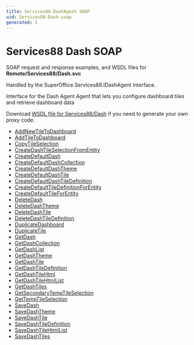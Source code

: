 ```yaml
---
title: Services88.DashAgent SOAP
uid: Services88-Dash-soap
generated: 1
---
```


# Services88 Dash SOAP

SOAP request and response examples, and WSDL files for **Remote/Services88/Dash.svc**

Handled by the <see cref="T:SuperOffice.Services88.IDashAgent">SuperOffice.Services88.IDashAgent</see> interface.

Interface for the Dash Agent
Agent that lets you configure dashboard tiles and retrieve dashboard data

Download [WSDL file for Services88/Dash](../Services88-Dash.md) if you need to generate your own proxy code.

* [AddNewTileToDashboard](AddNewTileToDashboard.md)
* [AddTileToDashboard](AddTileToDashboard.md)
* [CopyTileSelection](CopyTileSelection.md)
* [CreateDashTileSelectionFromEntity](CreateDashTileSelectionFromEntity.md)
* [CreateDefaultDash](CreateDefaultDash.md)
* [CreateDefaultDashCollection](CreateDefaultDashCollection.md)
* [CreateDefaultDashTheme](CreateDefaultDashTheme.md)
* [CreateDefaultDashTile](CreateDefaultDashTile.md)
* [CreateDefaultDashTileDefinition](CreateDefaultDashTileDefinition.md)
* [CreateDefaultTileDefinitionForEntity](CreateDefaultTileDefinitionForEntity.md)
* [CreateDefaultTileForEntity](CreateDefaultTileForEntity.md)
* [DeleteDash](DeleteDash.md)
* [DeleteDashTheme](DeleteDashTheme.md)
* [DeleteDashTile](DeleteDashTile.md)
* [DeleteDashTileDefinition](DeleteDashTileDefinition.md)
* [DuplicateDashboard](DuplicateDashboard.md)
* [DuplicateTile](DuplicateTile.md)
* [GetDash](GetDash.md)
* [GetDashCollection](GetDashCollection.md)
* [GetDashList](GetDashList.md)
* [GetDashTheme](GetDashTheme.md)
* [GetDashTile](GetDashTile.md)
* [GetDashTileDefinition](GetDashTileDefinition.md)
* [GetDashTileHtml](GetDashTileHtml.md)
* [GetDashTileHtmlList](GetDashTileHtmlList.md)
* [GetDashTiles](GetDashTiles.md)
* [GetSecondaryTempTileSelection](GetSecondaryTempTileSelection.md)
* [GetTempTileSelection](GetTempTileSelection.md)
* [SaveDash](SaveDash.md)
* [SaveDashTheme](SaveDashTheme.md)
* [SaveDashTile](SaveDashTile.md)
* [SaveDashTileDefinition](SaveDashTileDefinition.md)
* [SaveDashTileHtmlList](SaveDashTileHtmlList.md)
* [SaveDashTiles](SaveDashTiles.md)
